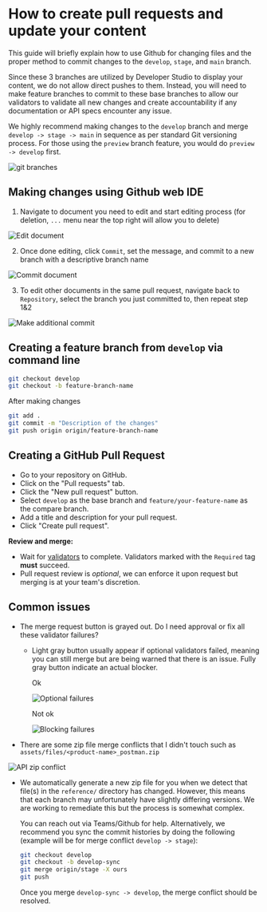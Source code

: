 # How to create pull requests and update your content

This guide will briefly explain how to use Github for changing files and the proper method to commit changes to the `develop`, `stage`, and `main` branch.

Since these 3 branches are utilized by Developer Studio to display your content, we do not allow direct pushes to them. Instead, you will need to make feature branches to commit to these base branches to allow our validators to validate all new changes and create accountability if any documentation or API specs encounter any issue.

We highly recommend making changes to the `develop` branch and merge `develop -> stage -> main` in sequence as per standard Git versioning process. For those using the `preview` branch feature, you would do `preview -> develop` first.

![git branches](assets/images/github/github-branches.png "git branches")

## Making changes using Github web IDE

1. Navigate to document you need to edit and start editing process (for deletion, `...` menu near the top right will allow you to delete)

  ![Edit document](assets/images/github/edit-document.png)

2. Once done editing, click `Commit`, set the message, and commit to a new branch with a descriptive branch name
  
  ![Commit document](assets/images/github/commit-changes.png)

3. To edit other documents in the same pull request, navigate back to `Repository`, select the branch you just committed to, then repeat step 1&2

  ![Make additional commit](assets/images/github/select-branch.png)

## Creating a feature branch from `develop` via command line

```bash
git checkout develop
git checkout -b feature-branch-name
```

After making changes

```bash
git add .
git commit -m "Description of the changes"
git push origin origin/feature-branch-name
```

## Creating a GitHub Pull Request

- Go to your repository on GitHub.
- Click on the "Pull requests" tab.
- Click the "New pull request" button.
- Select `develop` as the base branch and `feature/your-feature-name` as the compare branch.
- Add a title and description for your pull request.
- Click "Create pull request".

**Review and merge:**

- Wait for [validators](validator/studio-validators.md) to complete. Validators marked with the `Required` tag **must** succeed.
- Pull request review is _optional_, we can enforce it upon request but merging is at your team's discretion.

## Common issues

* The merge request button is grayed out. Do I need approval or fix all these validator failures?
  * Light gray button usually appear if optional validators failed, meaning you can still merge but are being warned that there is an issue. Fully gray button indicate an actual blocker.

    Ok

    ![Optional failures](assets/images/github/optional-validator-failures.png "Ok to merge")
    
    Not ok

    ![Blocking failures](assets/images/github/blocked-merge.png "Blocked due to validator")

* There are some zip file merge conflicts that I didn't touch such as `assets/files/<product-name>_postman.zip`

![API zip conflict](assets/images/github/API-zip-conflict.png)

  * We automatically generate a new zip file for you when we detect that file(s) in the `reference/` directory has changed. However, this means that each branch may unfortunately have slightly differing versions. We are working to remediate this but the process is somewhat complex.

    You can reach out via Teams/Github for help. Alternatively, we recommend you sync the commit histories by doing the following (example will be for merge conflict `develop -> stage`):

    ```bash
    git checkout develop
    git checkout -b develop-sync
    git merge origin/stage -X ours
    git push
    ```

    Once you merge `develop-sync -> develop`, the merge conflict should be resolved.
